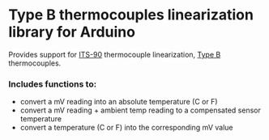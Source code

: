 # Type B thermocouples linearization library for Arduino

Provides support for [ITS-90](https://srdata.nist.gov/its90/download/type_b.tab) thermocouple linearization,
[Type B](https://en.wikipedia.org/wiki/Thermocouple#Type_B) thermocouples.


### Includes functions to:
 - convert a mV reading into an absolute temperature (C or F)
 - convert a mV reading + ambient temp reading to a compensated sensor temperature
 - convert a temperature (C or F) into the corresponding mV value

